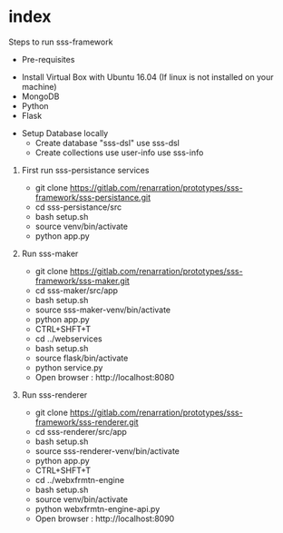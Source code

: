 # index

Steps to run sss-framework

* Pre-requisites
+ Install Virtual Box with Ubuntu 16.04 
  (If linux is not installed on your machine)
+ MongoDB
+ Python 
+ Flask 

* Setup Database locally
  + Create database "sss-dsl" 
  	use sss-dsl
  + Create collections
  	use user-info
  	use sss-info

1. First run sss-persistance services
   + git clone https://gitlab.com/renarration/prototypes/sss-framework/sss-persistance.git 
   + cd sss-persistance/src
   + bash setup.sh
   + source venv/bin/activate
   + python app.py

2. Run sss-maker
   + git clone https://gitlab.com/renarration/prototypes/sss-framework/sss-maker.git
   + cd sss-maker/src/app
   + bash setup.sh
   + source sss-maker-venv/bin/activate
   + python app.py
   + CTRL+SHFT+T
   + cd ../webservices
   + bash setup.sh
   + source flask/bin/activate
   + python service.py
   + Open browser : http://localhost:8080

3. Run sss-renderer
   + git clone https://gitlab.com/renarration/prototypes/sss-framework/sss-renderer.git
   + cd sss-renderer/src/app
   + bash setup.sh
   + source sss-renderer-venv/bin/activate
   + python app.py
   + CTRL+SHFT+T
   + cd ../webxfrmtn-engine
   + bash setup.sh
   + source venv/bin/activate
   + python webxfrmtn-engine-api.py
   + Open browser : http://localhost:8090




